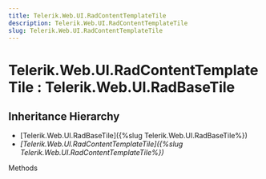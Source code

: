 ```yaml
---
title: Telerik.Web.UI.RadContentTemplateTile
description: Telerik.Web.UI.RadContentTemplateTile
slug: Telerik.Web.UI.RadContentTemplateTile
---
```


# Telerik.Web.UI.RadContentTemplateTile : Telerik.Web.UI.RadBaseTile 

## Inheritance Hierarchy

* [Telerik.Web.UI.RadBaseTile]({%slug Telerik.Web.UI.RadBaseTile%})
* *[Telerik.Web.UI.RadContentTemplateTile]({%slug Telerik.Web.UI.RadContentTemplateTile%})*


Methods



